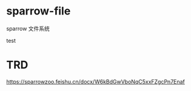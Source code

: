 # sparrow-file
sparrow 文件系统

test
# TRD
https://sparrowzoo.feishu.cn/docx/W6kBdGwVboNqC5xxFZgcPn7Enaf
